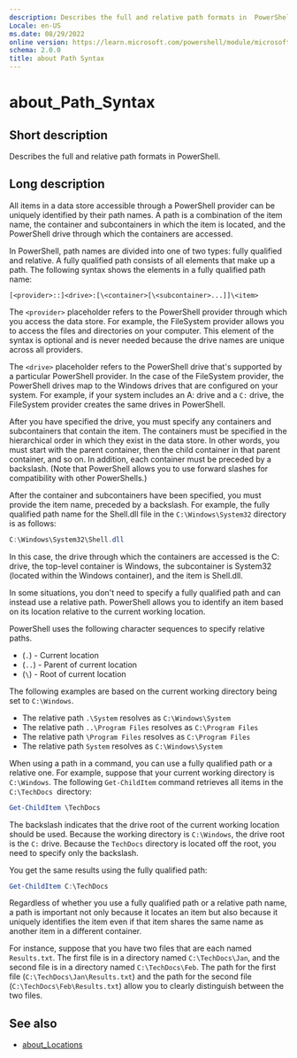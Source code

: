 ```yaml
---
description: Describes the full and relative path formats in  PowerShell.
Locale: en-US
ms.date: 08/29/2022
online version: https://learn.microsoft.com/powershell/module/microsoft.powershell.core/about/about_path_syntax?view=powershell-7.4&WT.mc_id=ps-gethelp
schema: 2.0.0
title: about Path Syntax
---
```

# about_Path_Syntax

## Short description
Describes the full and relative path formats in  PowerShell.

## Long description

All items in a data store accessible through a PowerShell provider can be
uniquely identified by their path names. A path is a combination of the
item name, the container and subcontainers in which the item is located, and
the PowerShell drive through which the containers are accessed.

In PowerShell, path names are divided into one of two types: fully qualified
and relative. A fully qualified path consists of all elements that make
up a path. The following syntax shows the elements in a fully qualified path
name:

```Syntax
[<provider>::]<drive>:[\<container>[\<subcontainer>...]]\<item>
```

The `<provider>` placeholder refers to the PowerShell provider through which
you access the data store. For example, the FileSystem provider allows you to
access the files and directories on your computer. This element of the syntax
is optional and is never needed because the drive names are unique across all
providers.

The `<drive>` placeholder refers to the PowerShell drive that's supported by
a particular PowerShell provider. In the case of the FileSystem provider, the
PowerShell drives map to the Windows drives that are configured on your
system. For example, if your system includes an A: drive and a `C:` drive, the
FileSystem provider creates the same drives in PowerShell.

After you have specified the drive, you must specify any containers and
subcontainers that contain the item. The containers must be specified in the
hierarchical order in which they exist in the data store. In other words, you
must start with the parent container, then the child container in that parent
container, and so on. In addition, each container must be preceded by a
backslash. (Note that PowerShell allows you to use forward slashes for
compatibility with other PowerShells.)

After the container and subcontainers have been specified, you must provide
the item name, preceded by a backslash. For example, the fully qualified path
name for the Shell.dll file in the `C:\Windows\System32` directory is as
follows:

```powershell
C:\Windows\System32\Shell.dll
```

In this case, the drive through which the containers are accessed is the C:
drive, the top-level container is Windows, the subcontainer is System32
(located within the Windows container), and the item is Shell.dll.

In some situations, you don't need to specify a fully qualified path and can
instead use a relative path. PowerShell allows you to identify an item based on
its location relative to the current working location.

PowerShell uses the following character sequences to specify relative paths.

- (`.`) - Current location
- (`..`) - Parent of current location
- (`\`) - Root of current location

The following examples are based on the current working directory being set to
`C:\Windows`.

- The relative path `.\System` resolves as `C:\Windows\System`
- The relative path `..\Program Files` resolves as `C:\Program Files`
- The relative path `\Program Files` resolves as `C:\Program Files`
- The relative path `System` resolves as `C:\Windows\System`

When using a path in a command, you can use a fully qualified path or a
relative one. For example, suppose that your current working directory is
`C:\Windows`. The following `Get-ChildItem` command retrieves all items in the
`C:\TechDocs `directory:

```powershell
Get-ChildItem \TechDocs
```

The backslash indicates that the drive root of the current working location
should be used. Because the working directory is `C:\Windows`, the drive root
is the `C:` drive. Because the `TechDocs` directory is located off the root,
you need to specify only the backslash.

You get the same results using the fully qualified path:

```powershell
Get-ChildItem C:\TechDocs
```

Regardless of whether you use a fully qualified path or a relative path
name, a path is important not only because it locates an item but also
because it uniquely identifies the item even if that item shares the same name
as another item in a different container.

For instance, suppose that you have two files that are each named
`Results.txt`. The first file is in a directory named `C:\TechDocs\Jan`, and
the second file is in a directory named `C:\TechDocs\Feb`. The path for the
first file (`C:\TechDocs\Jan\Results.txt`) and the path for the second file
(`C:\TechDocs\Feb\Results.txt`) allow you to clearly distinguish between the
two files.

## See also

- [about_Locations](about_Locations.md)
